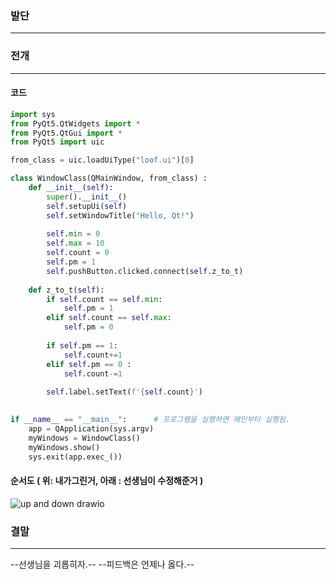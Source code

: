 ### 발단
---


### 전개
---

#### 코드

```python
import sys
from PyQt5.QtWidgets import *
from PyQt5.QtGui import *
from PyQt5 import uic

from_class = uic.loadUiType("loof.ui")[0]

class WindowClass(QMainWindow, from_class) :
    def __init__(self):
        super().__init__()
        self.setupUi(self)
        self.setWindowTitle("Hello, Qt!")
        
        self.min = 0
        self.max = 10
        self.count = 0
        self.pm = 1
        self.pushButton.clicked.connect(self.z_to_t)
    
    def z_to_t(self):
        if self.count == self.min:
            self.pm = 1
        elif self.count == self.max:
            self.pm = 0
        
        if self.pm == 1:
            self.count+=1 
        elif self.pm == 0 :
            self.count-=1
            
        self.label.setText(f'{self.count}')
        

if __name__ == "__main__":      # 프로그램을 실행하면 메인부터 실행됨.
    app = QApplication(sys.argv)
    myWindows = WindowClass()
    myWindows.show()
    sys.exit(app.exec_())
```




#### 순서도 ( 위: 내가그린거, 아래 : 선생님이 수정해준거 )


![up and down drawio](https://github.com/Gorani-ros2/HelloGit/assets/55674360/dfc68e4d-b6c2-4da5-b469-e8e7b78ca7e4)



### 결말
---
--선생님을 괴롭히자.--
--피드백은 언제나 옳다.--

